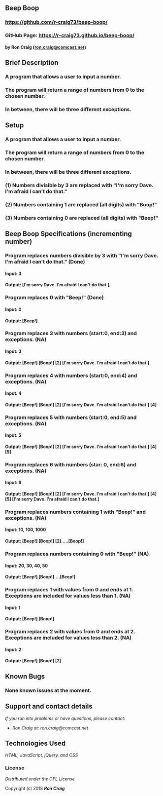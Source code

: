 ## Beep Boop

### https://github.com/r-craig73/beep-boop/

### GitHub Page:  https://r-craig73.github.io/beep-boop/

#### by Ron Craig (ron.craig@comcast.net)

## Brief Description
### A program that allows a user to input a number.
### The program will return a range of numbers from 0 to the chosen number.
### In between, there will be three different exceptions.

## Setup
### A program that allows a user to input a number.
### The program will return a range of numbers from 0 to the chosen number.
### In between, there will be three different exceptions.
### (1) Numbers divisible by 3 are replaced with "I'm sorry Dave. I'm afraid I can't do that."
### (2) Numbers containing 1 are replaced (all digits) with "Boop!"
### (3) Numbers containing 0 are replaced (all digits) with "Beep!"

## Beep Boop Specifications (incrementing number)

### Program replaces numbers divisible by 3 with "I'm sorry Dave. I'm afraid I can't do that." (Done)
#### Input: 3
#### Output: [I'm sorry Dave. I'm afraid I can't do that.]

### Program replaces 0 with "Beep!" (Done)
#### Input: 0
#### Output: [Beep!]

### Program replaces 3 with numbers (start:0, end:3) and exceptions. (NA)
#### Input: 3
#### Output: [Beep!] [Boop!] [2] [I'm sorry Dave. I'm afraid I can't do that.]

### Program replaces 4 with numbers (start:0, end:4) and exceptions. (NA)
#### Input: 4
#### Output: [Beep!] [Boop!] [2] [I'm sorry Dave. I'm afraid I can't do that.] [4]

### Program replaces 5 with numbers (start:0, end:5) and exceptions. (NA)
#### Input: 5
#### Output: [Beep!] [Boop!] [2] [I'm sorry Dave. I'm afraid I can't do that.] [4] [5]

### Program replaces 6 with numbers (star: 0, end:6) and exceptions. (NA)
#### Input: 6
#### Output: [Beep!] [Boop!] [2] [I'm sorry Dave. I'm afraid I can't do that.] [4] [5] [I'm sorry Dave. I'm afraid I can't do that.]

### Program replaces numbers containing 1 with "Boop!" and exceptions. (NA)
#### Input: 10, 100, 1000
#### Output: [Beep!] [Boop!] [2].....[Boop!]

### Program replaces numbers containing 0 with "Beep!" (NA)
#### Input: 20, 30, 40, 50
#### Output: [Beep!] [Boop!]....[Beep!]

### Program replaces 1 with values from 0 and ends at 1. Exceptions are included for values less than 1. (NA)
#### Input: 1
#### Output: [Beep!] [Boop!]

### Program replaces 2 with values from 0 and ends at 2. Exceptions are included for values less than 2. (NA)
#### Input: 2
#### Output: [Beep!] [Boop!] [2]

## Known Bugs
### None known issues at the moment.

## Support and contact details
_If you run into problems or have questions, please contact:_
* _Ron Craig at: ron.craig@comcast.net_

## Technologies Used
_HTML, JavaScript, jQuery, and CSS_

### License
*Distributed under the GPL License*

Copyright (c) 2018 **_Ron Craig_**
